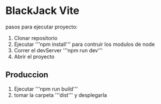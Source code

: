 # BlackJack Vite

pasos para ejecutar proyecto:

1. Clonar repositorio
2. Ejecutar '''npm install''' para contruir los modulos de node
3. Correr el devServer '''npm run dev'''
4. Abrir el proyecto

## Produccion

1. Ejecutar '''npm run build'''
2. tomar la carpeta '''dist''' y desplegarla
